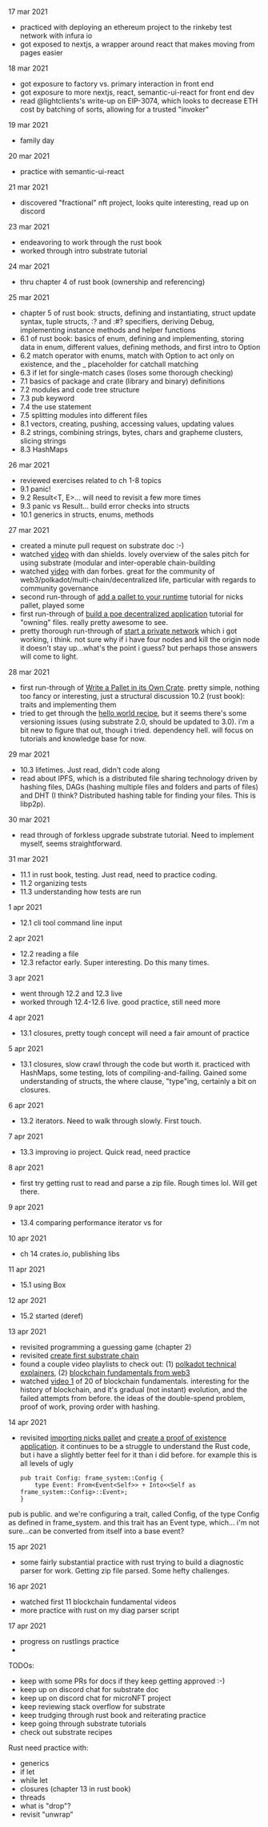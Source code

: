 17 mar 2021
- practiced with deploying an ethereum project to the rinkeby test network with infura io
- got exposed to nextjs, a wrapper around react that makes moving from pages easier

18 mar 2021
- got exposure to factory vs. primary interaction in front end
- got exposure to more nextjs, react, semantic-ui-react for front end dev
- read @lightclients's write-up on EIP-3074, which looks to decrease ETH cost by batching of sorts, allowing for a trusted "invoker" 

19 mar 2021
- family day

20 mar 2021
- practice with semantic-ui-react

21 mar 2021
- discovered "fractional" nft project, looks quite interesting, read up on discord

23 mar 2021
- endeavoring to work through the rust book
- worked through intro substrate tutorial

24 mar 2021
- thru chapter 4 of rust book (ownership and referencing)

25 mar 2021
- chapter 5 of rust book: structs, defining and instantiating, struct update syntax, tuple structs, :? and :#? specifiers, deriving Debug, implementing instance methods and helper functions
- 6.1 of rust book: basics of enum, defining and implementing, storing data in enum, different values, defining methods, and first intro to Option<T> 
- 6.2 match operator with enums, match with Option<T> to act only on existence, and the _ placeholder for catchall matching
- 6.3 if let for single-match cases (loses some thorough checking)
- 7.1 basics of package and crate (library and binary) definitions
- 7.2 modules and code tree structure
- 7.3 pub keyword
- 7.4 the use statement
- 7.5 splitting modules into different files
- 8.1 vectors, creating, pushing, accessing values, updating values
- 8.2 strings, combining strings, bytes, chars and grapheme clusters, slicing strings
- 8.3 HashMaps

26 mar 2021
- reviewed exercises related to ch 1-8 topics
- 9.1 panic!
- 9.2 Result<T, E>... will need to revisit a few more times
- 9.3 panic vs Result... build error checks into structs
- 10.1 generics in structs, enums, methods

27 mar 2021
- created a minute pull request on substrate doc :-)
- watched [video](https://www.youtube.com/watch?v=k4LFMcMSJVc) with dan shields.  lovely overview of the sales pitch for using substrate (modular and inter-operable chain-building
- watched [video](https://www.youtube.com/watch?v=47mL30nePLU) with dan forbes.  great for the community of web3/polkadot/multi-chain/decentralized life, particular with regards to community governance
- second run-through of [add a pallet to your runtime](https://substrate.dev/docs/en/tutorials/add-a-pallet/) tutorial for nicks pallet, played some
- first run-through of [build a poe decentralized application](https://substrate.dev/docs/en/tutorials/build-a-dapp/) tutorial for "owning" files.  really pretty awesome to see.
- pretty thorough run-through of [start a private network](https://substrate.dev/docs/en/tutorials/start-a-private-network/) which i got working, i think.  not sure why if i have four nodes and kill the origin node it doesn't stay up...what's the point i guess?  but perhaps those answers will come to light.

28 mar 2021
- first run-through of [Write a Pallet in its Own Crate](https://substrate.dev/docs/en/tutorials/create-a-pallet/).  pretty simple, nothing too fancy or interesting, just a structural discussion
 10.2 (rust book): traits and implementing them
- tried to get through the [hello world recipe](https://substrate.dev/recipes/runtime-printing.html), but it seems there's some versioning issues (using substrate 2.0, should be updated to 3.0).  i'm a bit new to figure that out, though i tried.  dependency hell.  will focus on tutorials and knowledge base for now.

29 mar 2021
- 10.3 lifetimes.  Just read, didn't code along
- read about IPFS, which is a distributed file sharing technology driven by hashing files, DAGs (hashing multiple files and folders and parts of files) and DHT (I think?  Distributed hashing table for finding your files.  This is libp2p).

30 mar 2021
- read through of forkless upgrade substrate tutorial.  Need to implement myself, seems straightforward.

31 mar 2021
- 11.1 in rust book, testing.  Just read, need to practice coding.
- 11.2 organizing tests
- 11.3 understanding how tests are run

1 apr 2021
- 12.1 cli tool command line input

2 apr 2021
- 12.2 reading a file
- 12.3 refactor early.  Super interesting.  Do this many times.

3 apr 2021
- went through 12.2 and 12.3 live
- worked through 12.4-12.6 live.  good practice, still need more

4 apr 2021
- 13.1 closures, pretty tough concept will need a fair amount of practice

5 apr 2021
- 13.1 closures, slow crawl through the code but worth it.  practiced with HashMaps, some testing, lots of compiling-and-failing.  Gained some understanding of structs, the where clause, "type"ing, certainly a bit on closures.

6 apr 2021
- 13.2 iterators.  Need to walk through slowly.  First touch.

7 apr 2021
- 13.3 improving io project.  Quick read, need practice

8 apr 2021
- first try getting rust to read and parse a zip file.  Rough times lol.  Will get there.

9 apr 2021
- 13.4 comparing performance iterator vs for

10 apr 2021
- ch 14 crates.io, publishing libs

11 apr 2021
- 15.1 using Box<T>

12 apr 2021
- 15.2 started (deref)

13 apr 2021
- revisited programming a guessing game (chapter 2)
- revisited [create first substrate chain](https://substrate.dev/docs/en/tutorials/create-your-first-substrate-chain/)
- found a couple video playlists to check out: (1) [polkadot technical explainers](https://www.youtube.com/playlist?list=PLOyWqupZ-WGuAuS00rK-pebTMAOxW41W8), (2) [blockchain fundamentals from web3](https://www.youtube.com/playlist?app=desktop&list=PLxVihxZC42nF_MCN9PTvZMIifRjx9cZ2J)
- watched [video 1](https://www.youtube.com/watch?v=y8YyZELnVaw&list=PLxVihxZC42nF_MCN9PTvZMIifRjx9cZ2J&index=1) of 20 of blockchain fundamentals.  interesting for the history of blockchain, and it's gradual (not instant) evolution, and the failed attempts from before.  the ideas of the double-spend problem, proof of work, proving order with hashing.

14 apr 2021
- revisited [importing nicks pallet](https://substrate.dev/docs/en/tutorials/add-a-pallet/) and [create a proof of existence application](https://substrate.dev/docs/en/tutorials/build-a-dapp/).  it continues to be a struggle to understand the Rust code, but i have a slightly better feel for it than i did before.  for example this is all levels of ugly

      pub trait Config: frame_system::Config {
          type Event: From<Event<Self>> + Into<<Self as frame_system::Config>::Event>;
      }
pub is public.  and we're configuring a trait, called Config, of the type Config as defined in frame_system.  and this trait has an Event type, which... i'm not sure...can be converted from itself into a base event?

15 apr 2021
- some fairly substantial practice with rust trying to build a diagnostic parser for work.  Getting zip file parsed.  Some hefty challenges.

16 apr 2021
- watched first 11 blockchain fundamental videos
- more practice with rust on my diag parser script

17 apr 2021
- progress on rustlings practice
- 
TODOs:
- keep with some PRs for docs if they keep getting approved :-)
- keep up on discord chat for substrate doc
- keep up on discord chat for microNFT project
- keep reviewing stack overflow for substrate
- keep trudging through rust book and reiterating practice
- keep going through substrate tutorials
- check out substrate recipes

Rust need practice with:
- generics
- if let
- while let
- closures (chapter 13 in rust book)
- threads
- what is "drop"?
- revisit "unwrap"
